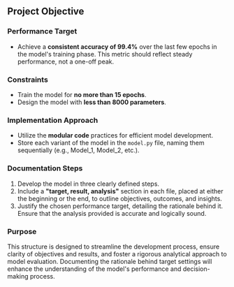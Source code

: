 ## Project Objective

### Performance Target
- Achieve a **consistent accuracy of 99.4%** over the last few epochs in the model's training phase. This metric should reflect steady performance, not a one-off peak.

### Constraints
- Train the model for **no more than 15 epochs**.
- Design the model with **less than 8000 parameters**.

### Implementation Approach
- Utilize the **modular code** practices for efficient model development.
- Store each variant of the model in the `model.py` file, naming them sequentially (e.g., Model_1, Model_2, etc.).

### Documentation Steps
1. Develop the model in three clearly defined steps.
2. Include a **"target, result, analysis"** section in each file, placed at either the beginning or the end, to outline objectives, outcomes, and insights.
3. Justify the chosen performance target, detailing the rationale behind it. Ensure that the analysis provided is accurate and logically sound.

### Purpose
This structure is designed to streamline the development process, ensure clarity of objectives and results, and foster a rigorous analytical approach to model evaluation. Documenting the rationale behind target settings will enhance the understanding of the model's performance and decision-making process.
